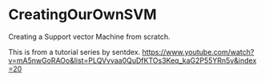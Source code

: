 # CreatingOurOwnSVM
Creating a Support vector Machine from scratch.

This is from a tutorial series by sentdex.
https://www.youtube.com/watch?v=mA5nwGoRAOo&list=PLQVvvaa0QuDfKTOs3Keq_kaG2P55YRn5v&index=20

